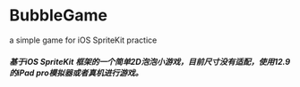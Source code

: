 # BubbleGame
a simple game for iOS SpriteKit practice


##### 基于iOS SpriteKit 框架的一个简单2D泡泡小游戏，目前尺寸没有适配，使用12.9的iPad pro模拟器或者真机进行游戏。
